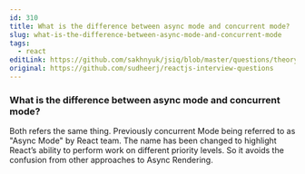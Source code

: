 ```yaml
---
id: 310
title: What is the difference between async mode and concurrent mode?
slug: what-is-the-difference-between-async-mode-and-concurrent-mode
tags:
  - react
editLink: https://github.com/sakhnyuk/jsiq/blob/master/questions/theory/react/310.md
original: https://github.com/sudheerj/reactjs-interview-questions
---
```


### What is the difference between async mode and concurrent mode?

Both refers the same thing. Previously concurrent Mode being referred to as "Async Mode" by React team. The name has been changed to highlight React’s ability to perform work on different priority levels. So it avoids the confusion from other approaches to Async Rendering.